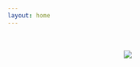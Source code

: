 ```yaml
---
layout: home
---
```


<br>
<br>
<center>
<img src="https://github.com/justinlin099/Design-Method-Website/assets/61717681/505c8598-10fc-47d3-abb4-f1e417022bc6"  style="margin-right: 20px;">

</center>

